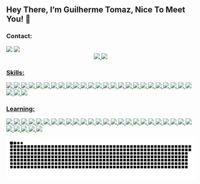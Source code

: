 ## Hey There, I’m Guilherme Tomaz, Nice To Meet You! 🤟

### Contact:
  
<div>
  <a href="mailto:user@gmail.com"><img src="https://img.shields.io/badge/Gmail-D14836?style=for-the-badge&logo=gmail&logoColor=white"></a>
  <a href="https://www.linkedin.com/in/user"><img src="https://img.shields.io/badge/LinkedIn-0077B5?style=for-the-badge&logo=linkedin&logoColor=white"></a>
</div>

<div align="center">
  <a href="https://github.com/guilhermefiap">
  <img height="180em" src="https://github-readme-stats.vercel.app/api?username=guilhermefiap&show_icons=true&theme=midnight-purple&include_all_commits=true&count_private=true">
  <img height="180em" src="https://github-readme-stats.vercel.app/api/top-langs/?username=guilhermefiap&layout=compact&langs_count=8&theme=midnight-purple">
</div>
 
### Skills:

<div>
  <img src="https://img.shields.io/badge/Java-DC322F?style=for-the-badge&logo=java&logoColor=white">
  <img src="https://img.shields.io/badge/Spring-6DB33F?style=for-the-badge&logo=spring&logoColor=white">
  <img src="https://img.shields.io/badge/Python-3776AB?style=for-the-badge&logo=python&logoColor=white">
  <img src="https://img.shields.io/badge/Flask-000000?style=for-the-badge&logo=flask&logoColor=white">
  <img src="https://img.shields.io/badge/Django-092E20?style=for-the-badge&logo=django&logoColor=white">
  <img src="https://img.shields.io/badge/R-276DC3?style=for-the-badge&logo=r&logoColor=white">
  <img src="https://img.shields.io/badge/Jupyter-555555?style=for-the-badge&logo=Jupyter">
  <img src="https://img.shields.io/badge/HTML5-E34F26?style=for-the-badge&logo=html5&logoColor=white">
  <img src="https://img.shields.io/badge/Markdown-000000?style=for-the-badge&logo=markdown&logoColor=white">
  <img src="https://img.shields.io/badge/CSS3-2965F1?style=for-the-badge&logo=css3&logoColor=white">
  <img src="https://img.shields.io/badge/Bootstrap-703BB9?style=for-the-badge&logo=bootstrap&logoColor=white">
  <img src="https://img.shields.io/badge/JavaScript-EFD81D?style=for-the-badge&logo=javascript&logoColor=black">
  <img src="https://img.shields.io/badge/TypeScript-007ACC?style=for-the-badge&logo=typescript&logoColor=white">
  <img src="https://img.shields.io/badge/React-20232A?style=for-the-badge&logo=react&logoColor=61DAFB">
  <img src="https://img.shields.io/badge/Redux-593D88?style=for-the-badge&logo=redux&logoColor=white">
  <img src="https://img.shields.io/badge/Node.js-43853D?style=for-the-badge&logo=node.js&logoColor=white">
  <img src="https://img.shields.io/badge/Express.js-2B2B2B?style=for-the-badge&logo=javascript&logoColor=F7DF1E">
  <img src="https://img.shields.io/badge/Elixir-4B275F?style=for-the-badge&logo=elixir&logoColor=white">
  <img src="https://img.shields.io/badge/PostgreSQL-316192?style=for-the-badge&logo=postgresql&logoColor=white">
  <img src="https://img.shields.io/badge/Oracle_Database-E11A22?style=for-the-badge&logo=oracle&logoColor=white">
  <img src="https://img.shields.io/badge/MySQL-26567E?style=for-the-badge&logo=mysql&logoColor=white">
  <img src="https://img.shields.io/badge/MongoDB-4EA94B?style=for-the-badge&logo=mongodb&logoColor=white">
  <img src="https://img.shields.io/badge/GitHub-100000?style=for-the-badge&logo=github&logoColor=white">
  <img src="https://img.shields.io/badge/Heroku-430098?style=for-the-badge&logo=heroku&logoColor=white">
  <img src="https://img.shields.io/badge/Windows-0078D6?style=for-the-badge&logo=windows&logoColor=white">
  <img src="https://img.shields.io/badge/Ubuntu-E95420?style=for-the-badge&logo=ubuntu&logoColor=white">
  <img src="https://img.shields.io/badge/Fedora-07295C?style=for-the-badge&logo=fedora&logoColor=white">
  <img src="https://img.shields.io/badge/Arch_Linux-1793D1?style=for-the-badge&logo=arch-linux&logoColor=white">
</div>

### Learning:
  
<div>
  <img src="https://img.shields.io/badge/C-00599C?style=for-the-badge&logo=c&logoColor=white">
  <img src="https://img.shields.io/badge/Rust-000000?style=for-the-badge&logo=rust&logoColor=white">
  <img src="https://img.shields.io/badge/C%2B%2B-00599C?style=for-the-badge&logo=c%2B%2B&logoColor=white">
  <img src="https://img.shields.io/badge/Perl-39457E?style=for-the-badge&logo=perl&logoColor=white">
  <img src="https://img.shields.io/badge/Dart-0175C2?style=for-the-badge&logo=dart&logoColor=white">
  <img src="https://img.shields.io/badge/Flutter-02569B?style=for-the-badge&logo=flutter&logoColor=white">
  <img src="https://img.shields.io/badge/PHP-663399?style=for-the-badge&logo=php&logoColor=white">
  <img src="https://img.shields.io/badge/Scala-DC322F?style=for-the-badge&logo=scala&logoColor=white">
  <img src="https://img.shields.io/badge/Go-00ADD8?style=for-the-badge&logo=go&logoColor=white">
  <img src="https://img.shields.io/badge/Ruby-CC342D?style=for-the-badge&logo=ruby&logoColor=white">
  <img src="https://img.shields.io/badge/Ruby_on_Rails-CC0000?style=for-the-badge&logo=ruby-on-rails&logoColor=white">
  <img src="https://img.shields.io/badge/.NET-5C2D91?style=for-the-badge&logo=.net&logoColor=white">
  <img src="https://img.shields.io/badge/C%23-239120?style=for-the-badge&logo=c-sharp&logoColor=white">
  <img src="https://img.shields.io/badge/Xamarin-3498DB?style=for-the-badge&logo=xamarin&logoColor=white">
  <img src="https://img.shields.io/badge/Android-3DDC84?style=for-the-badge&logo=android&logoColor=white">
  <img src="https://img.shields.io/badge/Kotlin-0095D5?&style=for-the-badge&logo=kotlin&logoColor=white">
  <img src="https://img.shields.io/badge/iOS-000000?style=for-the-badge&logo=ios&logoColor=white">
  <img src="https://img.shields.io/badge/Swift-FA7343?style=for-the-badge&logo=swift&logoColor=white">
  <img src="https://img.shields.io/badge/jQuery-0769AD?style=for-the-badge&logo=jquery&logoColor=white">
  <img src="https://img.shields.io/badge/Angular-DD0031?style=for-the-badge&logo=angular&logoColor=white">
  <img src="https://img.shields.io/badge/Vue.js-35495E?style=for-the-badge&logo=vue.js&logoColor=4FC08D">
  <img src="https://img.shields.io/badge/Svelte-4A4A55?style=for-the-badge&logo=svelte&logoColor=FF3E00">
  <img src="https://img.shields.io/badge/AngularJS-E23237?style=for-the-badge&logo=angularjs&logoColor=white">
  <img src="https://img.shields.io/badge/React_Native-20232A?style=for-the-badge&logo=react&logoColor=61DAFB">
  <img src="https://img.shields.io/badge/SQLite-07405E?style=for-the-badge&logo=sqlite&logoColor=white">
  <img src="https://img.shields.io/badge/Microsoft_SQL_Server-CC2927?style=for-the-badge&logo=microsoft-sql-server&logoColor=white">
  <img src="https://img.shields.io/badge/Microsoft_Azure-0089D6?style=for-the-badge&logo=microsoft-azure&logoColor=white">
  <img src="https://img.shields.io/badge/Amazon_AWS-EF931E?style=for-the-badge&logo=amazon-aws&logoColor=white">
  <img src="https://img.shields.io/badge/Google_Cloud-4285F4?style=for-the-badge&logo=google-cloud&logoColor=white">
  <img src="https://img.shields.io/badge/Unity-100000?style=for-the-badge&logo=unity&logoColor=white">
</div>
  
![Snake animation](https://github.com/guilhermefiap/guilhermefiap/blob/output/github-contribution-grid-snake.svg)
